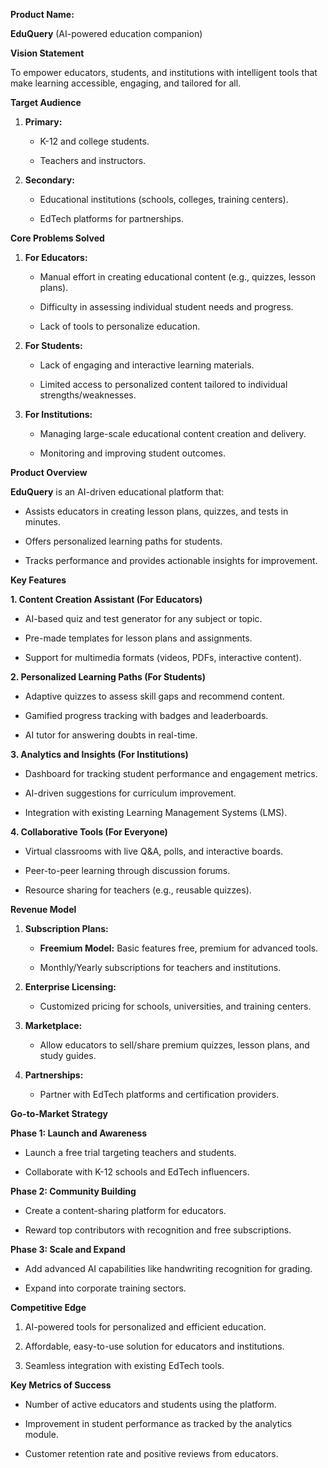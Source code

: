 **Product Name:**

**EduQuery** (AI-powered education companion)

**Vision Statement**

To empower educators, students, and institutions with intelligent tools
that make learning accessible, engaging, and tailored for all.

**Target Audience**

1.  **Primary:**

    -   K-12 and college students.

    -   Teachers and instructors.

2.  **Secondary:**

    -   Educational institutions (schools, colleges, training centers).

    -   EdTech platforms for partnerships.

**Core Problems Solved**

1.  **For Educators:**

    -   Manual effort in creating educational content (e.g., quizzes,
        lesson plans).

    -   Difficulty in assessing individual student needs and progress.

    -   Lack of tools to personalize education.

2.  **For Students:**

    -   Lack of engaging and interactive learning materials.

    -   Limited access to personalized content tailored to individual
        strengths/weaknesses.

3.  **For Institutions:**

    -   Managing large-scale educational content creation and delivery.

    -   Monitoring and improving student outcomes.

**Product Overview**

**EduQuery** is an AI-driven educational platform that:

-   Assists educators in creating lesson plans, quizzes, and tests in
    minutes.

-   Offers personalized learning paths for students.

-   Tracks performance and provides actionable insights for improvement.

**Key Features**

**1. Content Creation Assistant (For Educators)**

-   AI-based quiz and test generator for any subject or topic.

-   Pre-made templates for lesson plans and assignments.

-   Support for multimedia formats (videos, PDFs, interactive content).

**2. Personalized Learning Paths (For Students)**

-   Adaptive quizzes to assess skill gaps and recommend content.

-   Gamified progress tracking with badges and leaderboards.

-   AI tutor for answering doubts in real-time.

**3. Analytics and Insights (For Institutions)**

-   Dashboard for tracking student performance and engagement metrics.

-   AI-driven suggestions for curriculum improvement.

-   Integration with existing Learning Management Systems (LMS).

**4. Collaborative Tools (For Everyone)**

-   Virtual classrooms with live Q&A, polls, and interactive boards.

-   Peer-to-peer learning through discussion forums.

-   Resource sharing for teachers (e.g., reusable quizzes).

**Revenue Model**

1.  **Subscription Plans:**

    -   **Freemium Model:** Basic features free, premium for advanced
        tools.

    -   Monthly/Yearly subscriptions for teachers and institutions.

2.  **Enterprise Licensing:**

    -   Customized pricing for schools, universities, and training
        centers.

3.  **Marketplace:**

    -   Allow educators to sell/share premium quizzes, lesson plans, and
        study guides.

4.  **Partnerships:**

    -   Partner with EdTech platforms and certification providers.

**Go-to-Market Strategy**

**Phase 1: Launch and Awareness**

-   Launch a free trial targeting teachers and students.

-   Collaborate with K-12 schools and EdTech influencers.

**Phase 2: Community Building**

-   Create a content-sharing platform for educators.

-   Reward top contributors with recognition and free subscriptions.

**Phase 3: Scale and Expand**

-   Add advanced AI capabilities like handwriting recognition for
    grading.

-   Expand into corporate training sectors.

**Competitive Edge**

1.  AI-powered tools for personalized and efficient education.

2.  Affordable, easy-to-use solution for educators and institutions.

3.  Seamless integration with existing EdTech tools.

**Key Metrics of Success**

-   Number of active educators and students using the platform.

-   Improvement in student performance as tracked by the analytics
    module.

-   Customer retention rate and positive reviews from educators.
